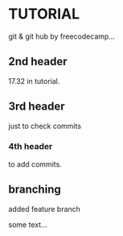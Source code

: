# TUTORIAL

git & git hub
by freecodecamp...

## 2nd header

17.32 in tutorial.

## 3rd header

just to check commits

### 4th header
to add commits.

## branching
added feature branch

some text...


